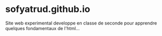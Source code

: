 # sofyatrud.github.io
Site web experimental developpe en classe de seconde pour apprendre quelques fondamentaux de l'html...
